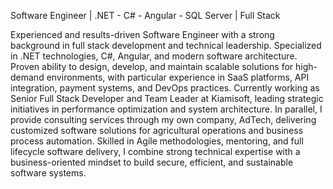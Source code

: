 Software Engineer | .NET - C# - Angular - SQL Server | Full Stack

Experienced and results-driven Software Engineer with a strong background in full stack development and technical leadership. Specialized in .NET technologies, C#, Angular, and modern software architecture. Proven ability to design, develop, and maintain scalable solutions for high-demand environments, with particular experience in SaaS platforms, API integration, payment systems, and DevOps practices.
Currently working as Senior Full Stack Developer and Team Leader at Kiamisoft, leading strategic initiatives in performance optimization and system architecture. In parallel, I provide consulting services through my own company, AdTech, delivering customized software solutions for agricultural operations and business process automation.
Skilled in Agile methodologies, mentoring, and full lifecycle software delivery, I combine strong technical expertise with a business-oriented mindset to build secure, efficient, and sustainable software systems.
